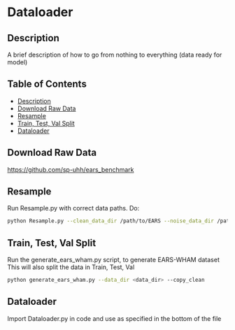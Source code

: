 # Dataloader

## Description
A brief description of how to go from nothing to everything (data ready for model)

## Table of Contents
- [Description](#Description)
- [Download Raw Data](#Download_Raw_Data)
- [Resample](#Resample)
- [Train, Test, Val Split](#Train_Test_Val_Split)
- [Dataloader](#Dataloader)


## Download Raw Data
https://github.com/sp-uhh/ears_benchmark

## Resample
Run Resample.py with correct data paths. Do:
```bash
python Resample.py --clean_data_dir /path/to/EARS --noise_data_dir /path/to/WHAM48kHz/high_res_wham/audio
```

## Train, Test, Val Split
Run the generate_ears_wham.py script, to generate EARS-WHAM dataset
This will also split the data in Train, Test, Val
```bash
python generate_ears_wham.py --data_dir <data_dir> --copy_clean
```


## Dataloader
Import Dataloader.py in code and use as specified in the bottom of the file
